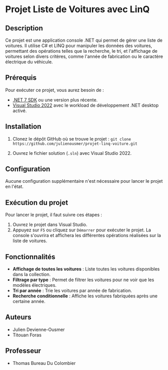 # Projet Liste de Voitures avec LinQ

## Description
Ce projet est une application console .NET qui permet de gérer une liste de voitures. Il utilise C# et LINQ pour manipuler les données des voitures, permettant des opérations telles que la recherche, le tri, et l'affichage de voitures selon divers critères, comme l'année de fabrication ou le caractère électrique du véhicule.

## Prérequis
Pour exécuter ce projet, vous aurez besoin de :
- [.NET 7 SDK](https://dotnet.microsoft.com/download) ou une version plus récente.
- [Visual Studio 2022](https://visualstudio.microsoft.com/vs/) avec le workload de développement .NET desktop activé.

## Installation
1. Clonez le dépôt GitHub où se trouve le projet : `git clone https://github.com/julienousmer/projet-linq-voiture.git`

2. Ouvrez le fichier solution (`.sln`) avec Visual Studio 2022.

## Configuration
Aucune configuration supplémentaire n'est nécessaire pour lancer le projet en l'état.

## Exécution du projet
Pour lancer le projet, il faut suivre ces étapes :
1. Ouvrez le projet dans Visual Studio.
2. Appuyez sur `F5` ou cliquez sur `Démarrer` pour exécuter le projet. La console s'ouvrira et affichera les différentes opérations réalisées sur la liste de voitures.

## Fonctionnalités
- **Affichage de toutes les voitures** : Liste toutes les voitures disponibles dans la collection.
- **Filtrage par type** : Permet de filtrer les voitures pour ne voir que les modèles électriques.
- **Tri par année** : Trie les voitures par année de fabrication.
- **Recherche conditionnelle** : Affiche les voitures fabriquées après une certaine année.

## Auteurs
- Julien Devienne-Ousmer
- Titouan Foras

## Professeur
- Thomas Bureau Du Colombier


